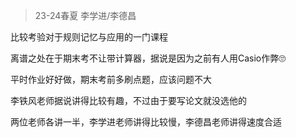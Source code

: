 > 23-24春夏 李学进/李德昌

比较考验对于规则记忆与应用的一门课程

离谱之处在于期末考不让带计算器，据说是因为之前有人用Casio作弊🙄

平时作业好好做，期末考前多刷点题，应该问题不大

李铁风老师据说讲得比较有趣，不过由于要写论文就没选他的

两位老师各讲一半，李学进老师讲得比较慢，李德昌老师讲得速度合适
